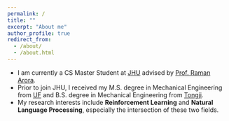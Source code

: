 ```yaml
---
permalink: /
title: ""
excerpt: "About me"
author_profile: true
redirect_from: 
  - /about/
  - /about.html
---
```

- I am currently a CS Master Student at [JHU](https://www.cs.jhu.edu/) advised by [Prof. Raman Arora](https://www.cs.jhu.edu/~raman/).
- Prior to join JHU, I received my M.S. degree in Mechanical Engineering from [UF](https://www.ufl.edu/) and B.S. degree in Mechanical Engineering from [Tongji](https://en.tongji.edu.cn/).
- My research interests include **Reinforcement Learning** and **Natural Language Processing**, especially the intersection of these two fields.